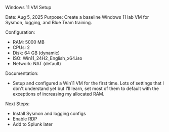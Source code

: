 Windows 11 VM Setup

Date: Aug 5, 2025
Purpose: Create a baseline Windows 11 lab VM for Sysmon, logging, and Blue Team training.

Configuration:
- RAM: 5000 MB
- CPUs: 2
- Disk: 64 GB (dynamic)
- ISO: Win11_24H2_English_x64.iso
- Network: NAT (default)

Documentation:
- Setup and configured a Win11 VM for the first time. Lots of settings that I don't understand yet but I'll learn, set most of them to default with the exceptions of increasing my allocated RAM.

Next Steps:
- Install Sysmon and logging configs
- Enable RDP
- Add to Splunk later
